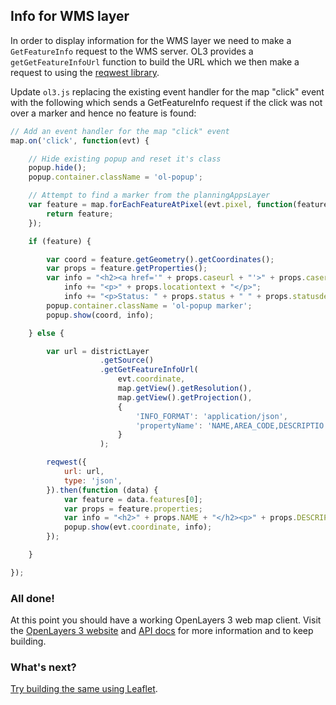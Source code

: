 ## Info for WMS layer

In order to display information for the WMS layer we need to make a `GetFeatureInfo` request to the WMS server. OL3 provides a `getGetFeatureInfoUrl` function to build the URL which we then make a request to using the [reqwest library](https://github.com/ded/reqwest).

Update `ol3.js` replacing the existing event handler for the map "click" event with the following which sends a GetFeatureInfo request if the click was not over a marker and hence no feature is found:

```javascript
// Add an event handler for the map "click" event
map.on('click', function(evt) {

    // Hide existing popup and reset it's class
    popup.hide();
    popup.container.className = 'ol-popup';

    // Attempt to find a marker from the planningAppsLayer
    var feature = map.forEachFeatureAtPixel(evt.pixel, function(feature, layer) {
        return feature;
    });

    if (feature) {

        var coord = feature.getGeometry().getCoordinates();
        var props = feature.getProperties();
        var info = "<h2><a href='" + props.caseurl + "'>" + props.casereference + "</a></h2>";
            info += "<p>" + props.locationtext + "</p>";
            info += "<p>Status: " + props.status + " " + props.statusdesc + "</p>";
        popup.container.className = 'ol-popup marker';
        popup.show(coord, info);

    } else {

        var url = districtLayer
                    .getSource()
                    .getGetFeatureInfoUrl(
                        evt.coordinate,
                        map.getView().getResolution(),
                        map.getView().getProjection(),
                        {
                            'INFO_FORMAT': 'application/json',
                            'propertyName': 'NAME,AREA_CODE,DESCRIPTIO'
                        }
                    );

        reqwest({
            url: url,
            type: 'json',
        }).then(function (data) {
            var feature = data.features[0];
            var props = feature.properties;
            var info = "<h2>" + props.NAME + "</h2><p>" + props.DESCRIPTIO + "</p>";
            popup.show(evt.coordinate, info);
        });

    }

});
```

### All done!

At this point you should have a working OpenLayers 3 web map client. Visit the [OpenLayers 3 website](http://ol3js.com) and [API docs](http://ol3js.org/en/master/apidoc/) for more information and to keep building.

### What's next?

[Try building the same using Leaflet](../leaflet/README.md).
